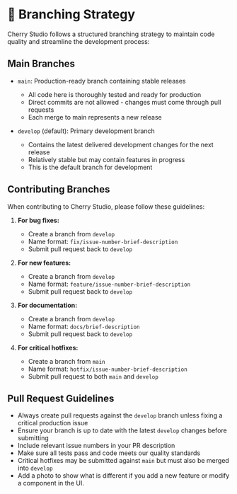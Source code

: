 # 🌿 Branching Strategy

Cherry Studio follows a structured branching strategy to maintain code quality and streamline the development process:

## Main Branches

- `main`: Production-ready branch containing stable releases

  - All code here is thoroughly tested and ready for production
  - Direct commits are not allowed - changes must come through pull requests
  - Each merge to main represents a new release

- `develop` (default): Primary development branch
  - Contains the latest delivered development changes for the next release
  - Relatively stable but may contain features in progress
  - This is the default branch for development

## Contributing Branches

When contributing to Cherry Studio, please follow these guidelines:

1. **For bug fixes:**

   - Create a branch from `develop`
   - Name format: `fix/issue-number-brief-description`
   - Submit pull request back to `develop`

2. **For new features:**

   - Create a branch from `develop`
   - Name format: `feature/issue-number-brief-description`
   - Submit pull request back to `develop`

3. **For documentation:**

   - Create a branch from `develop`
   - Name format: `docs/brief-description`
   - Submit pull request back to `develop`

4. **For critical hotfixes:**
   - Create a branch from `main`
   - Name format: `hotfix/issue-number-brief-description`
   - Submit pull request to both `main` and `develop`

## Pull Request Guidelines

- Always create pull requests against the `develop` branch unless fixing a critical production issue
- Ensure your branch is up to date with the latest `develop` changes before submitting
- Include relevant issue numbers in your PR description
- Make sure all tests pass and code meets our quality standards
- Critical hotfixes may be submitted against `main` but must also be merged into `develop`
- Add a photo to show what is different if you add a new feature or modify a component in the UI.
